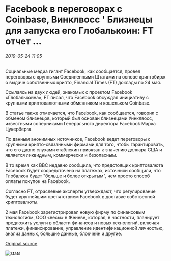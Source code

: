 # Facebook в переговорах с Coinbase, Винклвосс ' Близнецы для запуска его Глобалькоин: FT отчет ...

###### 2019-05-24 11:05

Социальные медиа гигант Facebook, как сообщается, провел переговоры с крупными Соединенными Штатами на основе криптобирж о выдаче собственных крипто, Financial Times (FT) доклады по 24 мая.

Ссылаясь на двух людей, знакомых с проектом Facebook «Глобалькойна», FT писал, что Facebook обсуждал инициативу с крупными криптовалютными обменником и кошельком Coinbase.

В статье также отмечается, что Facebook, как сообщается, говорил с обменом близнецов, который был основан близнецами Уинклвосс, известными соперниками Генерального директора Facebook Марка Цукерберга.

По данным анонимных источников, Facebook ведет переговоры с крупными крипто-связанными фирмами для того, чтобы гарантировать, что его давно слухами стаблекин привязан к значению доллара США и является ликвидным, коммерчески и безопасным.

В то время как BBC недавно сообщила, что предстоящих криптовалюта Facebook будет сосредоточена на платежах, источники сообщили, что Глобалкон будет "больше и более открытым", чем просто способ оплаты покупок на Facebook.

Согласно FT, отраслевые эксперты утверждают, что регулирование будет крупнейшим препятствием Facebook в доставке собственной криптовалюты.

2 мая Facebook зарегистрировал новую фирму по финансовым технологиям, ООО «весы» в Женеве, которая, в частности, планирует предложить услуги в области финансов и новых технологий, включая платежи, финансирование, управление идентификационной личностью, анализ данных, большие данные, блокчейн и другие.

[Original source](https://cointelegraph.com/news/facebook-in-talks-with-coinbase-winklevoss-gemini-to-launch-its-globalcoin-ft-report)

![stats](https://c.statcounter.com/11760860/0/a89fa40b/1/ "stats")